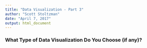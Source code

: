 ```yaml
---
title: "Data Visualization - Part 3"
author: "Scott Stoltzman"
date: "April 7, 2017"
output: html_document
---
```



### What Type of Data Visualization Do You Choose (if any)?  













































